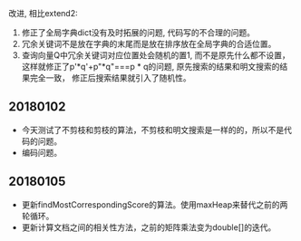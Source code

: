 改进, 相比extend2: 
1. 修正了全局字典dict没有及时拓展的问题, 代码写的不合理的问题。
2. 冗余关键词不是放在字典的末尾而是放在排序放在全局字典的合适位置。
3. 查询向量Q中冗余关键词对应位置处会随机的置1, 而不是原先什么都不设置，
这样就修正了p'*q'+p"*q"===p * q的问题, 原先搜索的结果和明文搜索的结果完全一致，
修正后搜索结果就引入了随机性。

## 20180102
- 今天测试了不剪枝和剪枝的算法，不剪枝和明文搜索是一样的的，所以不是代码的问题。
- 编码问题。

## 20180105
- 更新findMostCorrespondingScore的算法。使用maxHeap来替代之前的两轮循环。
- 更新计算文档之间的相关性方法，之前的矩阵乘法变为double[]的迭代。
